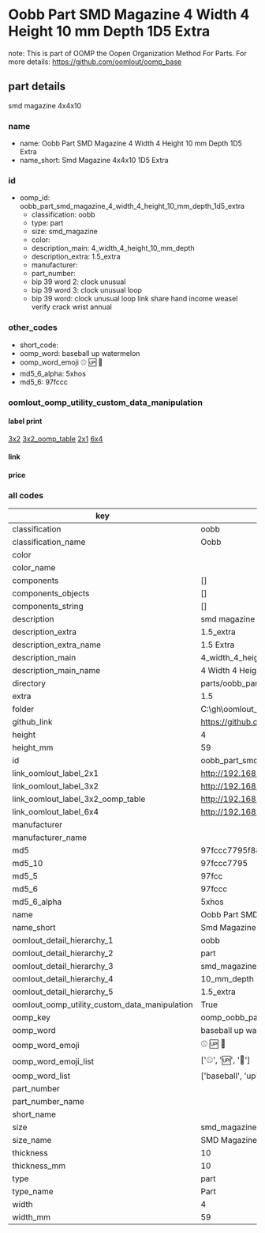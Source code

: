 # Oobb Part SMD Magazine 4 Width 4 Height 10 mm Depth 1D5 Extra  

note: This is part of OOMP the Oopen Organization Method For Parts. For more details: https://github.com/oomlout/oomp_base

##  part details
  



smd magazine 4x4x10



### name
* name: Oobb Part SMD Magazine 4 Width 4 Height 10 mm Depth 1D5 Extra
* name_short: Smd Magazine 4x4x10 1D5 Extra
### id
* oomp_id: oobb_part_smd_magazine_4_width_4_height_10_mm_depth_1d5_extra
  * classification: oobb
  * type: part
  * size: smd_magazine
  * color: 
  * description_main: 4_width_4_height_10_mm_depth
  * description_extra: 1.5_extra
  * manufacturer: 
  * part_number: 
  * bip 39 word 2: clock unusual
  * bip 39 word 3: clock unusual loop
  * bip 39 word: clock unusual loop link share hand income weasel verify crack wrist annual

### other_codes
* short_code: 
* oomp_word: baseball up watermelon
* oomp_word_emoji :baseball: :up: :watermelon:
* md5_6_alpha: 5xhos
* md5_6: 97fccc






### oomlout_oomp_utility_custom_data_manipulation
#### label print
[3x2](http://192.168.1.245:1112/?label=oomp%205xhos)
[3x2_oomp_table](http://192.168.1.108:1112/?label=oomp%205xhos)
[2x1](http://192.168.1.242:1112/?label=oomp%205xhos)
[6x4](http://192.168.1.55:1112/?label=oomp%205xhos)    

#### link

                              

#### price







### all codes 
| key | value |  
| --- | --- |  
| classification | oobb |  
| classification_name | Oobb |  
| color |  |  
| color_name |  |  
| components | [] |  
| components_objects | [] |  
| components_string | [] |  
| description | smd magazine 4x4x10 |  
| description_extra | 1.5_extra |  
| description_extra_name | 1.5 Extra |  
| description_main | 4_width_4_height_10_mm_depth |  
| description_main_name | 4 Width 4 Height 10 mm Depth |  
| directory | parts/oobb_part_smd_magazine_4_width_4_height_10_mm_depth_1d5_extra |  
| extra | 1.5 |  
| folder | C:\gh\oomlout_oobb_version_4_generated_parts\things\oobb_part_smd_magazine_4_width_4_height_10_mm_depth_1d5_extra |  
| github_link | https://github.com/oomlout/oomlout_oomp_part_src/tree/main/parts/oobb_part_smd_magazine_4_width_4_height_10_mm_depth_1d5_extra |  
| height | 4 |  
| height_mm | 59 |  
| id | oobb_part_smd_magazine_4_width_4_height_10_mm_depth_1d5_extra |  
| link_oomlout_label_2x1 | http://192.168.1.242:1112/?label=oomp%205xhos |  
| link_oomlout_label_3x2 | http://192.168.1.245:1112/?label=oomp%205xhos |  
| link_oomlout_label_3x2_oomp_table | http://192.168.1.108:1112/?label=oomp%205xhos |  
| link_oomlout_label_6x4 | http://192.168.1.55:1112/?label=oomp%205xhos |  
| manufacturer |  |  
| manufacturer_name |  |  
| md5 | 97fccc7795f88e51a362982107fb915b |  
| md5_10 | 97fccc7795 |  
| md5_5 | 97fcc |  
| md5_6 | 97fccc |  
| md5_6_alpha | 5xhos |  
| name | Oobb Part SMD Magazine 4 Width 4 Height 10 mm Depth 1D5 Extra |  
| name_short | Smd Magazine 4x4x10 1D5 Extra |  
| oomlout_detail_hierarchy_1 | oobb |  
| oomlout_detail_hierarchy_2 | part |  
| oomlout_detail_hierarchy_3 | smd_magazine |  
| oomlout_detail_hierarchy_4 | 10_mm_depth |  
| oomlout_detail_hierarchy_5 | 1.5_extra |  
| oomlout_oomp_utility_custom_data_manipulation | True |  
| oomp_key | oomp_oobb_part_smd_magazine_4_width_4_height_10_mm_depth_1d5_extra |  
| oomp_word | baseball up watermelon |  
| oomp_word_emoji | :baseball: :up: :watermelon: |  
| oomp_word_emoji_list | [':baseball:', ':up:', ':watermelon:'] |  
| oomp_word_list | ['baseball', 'up', 'watermelon'] |  
| part_number |  |  
| part_number_name |  |  
| short_name |  |  
| size | smd_magazine |  
| size_name | SMD Magazine |  
| thickness | 10 |  
| thickness_mm | 10 |  
| type | part |  
| type_name | Part |  
| width | 4 |  
| width_mm | 59 |  
